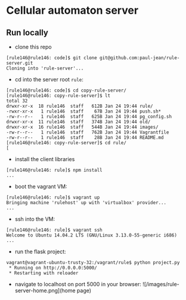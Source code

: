 # Cellular automaton server

## Run locally

- clone this repo
```
[rule146@rule146: code]$ git clone git@github.com:paul-jean/rule-server.git
Cloning into 'rule-server'...
```

- cd into the server root `rule`:

```
[rule146@rule146: code]$ cd copy-rule-server/
[rule146@rule146: copy-rule-server]$ lt
total 32
drwxr-xr-x  18 rule146  staff   612B Jan 24 19:44 rule/
-rwxr-xr-x   1 rule146  staff    67B Jan 24 19:44 push.sh*
-rw-r--r--   1 rule146  staff   625B Jan 24 19:44 pg_config.sh
drwxr-xr-x  11 rule146  staff   374B Jan 24 19:44 old/
drwxr-xr-x  16 rule146  staff   544B Jan 24 19:44 images/
-rw-r--r--   1 rule146  staff   762B Jan 24 19:44 Vagrantfile
-rw-r--r--   1 rule146  staff    28B Jan 24 19:44 README.md
[rule146@rule146: copy-rule-server]$ cd rule/
[
```

- install the client libraries
```
[rule146@rule146: rule]$ npm install
...
```

- boot the vagrant VM:
```
[rule146@rule146: rule]$ vagrant up
Bringing machine 'rulehost' up with 'virtualbox' provider...
...
```

- ssh into the VM:
```
[rule146@rule146: rule]$ vagrant ssh
Welcome to Ubuntu 14.04.2 LTS (GNU/Linux 3.13.0-55-generic i686)
...
```

- run the flask project:
```
vagrant@vagrant-ubuntu-trusty-32:/vagrant/rule$ python project.py
 * Running on http://0.0.0.0:5000/
 * Restarting with reloader
```

- navigate to localhost on port 5000 in your browser:
![/images/rule-server-home.png](home page)
